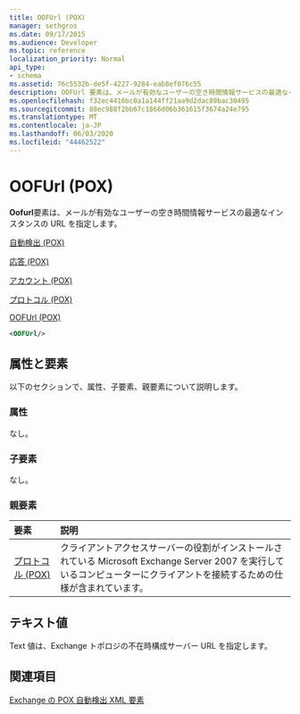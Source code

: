 ```yaml
---
title: OOFUrl (POX)
manager: sethgros
ms.date: 09/17/2015
ms.audience: Developer
ms.topic: reference
localization_priority: Normal
api_type:
- schema
ms.assetid: 76c5532b-de5f-4227-9284-eab8ef076c55
description: OOFUrl 要素は、メールが有効なユーザーの空き時間情報サービスの最適なインスタンスの URL を指定します。
ms.openlocfilehash: f32ec4416bc0a1a144ff21aa9d2dac89bac30495
ms.sourcegitcommit: 88ec988f2bb67c1866d06b361615f3674a24e795
ms.translationtype: MT
ms.contentlocale: ja-JP
ms.lasthandoff: 06/03/2020
ms.locfileid: "44462522"
---
```

# <a name="oofurl-pox"></a>OOFUrl (POX)

**Oofurl**要素は、メールが有効なユーザーの空き時間情報サービスの最適なインスタンスの URL を指定します。 
  
[自動検出 (POX)](autodiscover-pox.md)
  
[応答 (POX)](response-pox.md)
  
[アカウント (POX)](account-pox.md)
  
[プロトコル (POX)](protocol-pox.md)
  
[OOFUrl (POX)](oofurl-pox.md)
  
```xml
<OOFUrl/>
```

## <a name="attributes-and-elements"></a>属性と要素

以下のセクションで、属性、子要素、親要素について説明します。
  
### <a name="attributes"></a>属性

なし。
  
### <a name="child-elements"></a>子要素

なし。
  
### <a name="parent-elements"></a>親要素

|**要素**|**説明**|
|:-----|:-----|
|[プロトコル (POX)](protocol-pox.md) <br/> |クライアントアクセスサーバーの役割がインストールされている Microsoft Exchange Server 2007 を実行しているコンピューターにクライアントを接続するための仕様が含まれています。  <br/> |
   
## <a name="text-value"></a>テキスト値

Text 値は、Exchange トポロジの不在時構成サーバー URL を指定します。
  
## <a name="see-also"></a>関連項目



[Exchange の POX 自動検出 XML 要素](pox-autodiscover-xml-elements-for-exchange.md)

